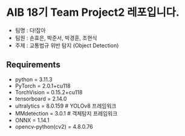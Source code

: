 # AIB 18기 Team Project2 레포입니다.
* 팀명 : 다!잡아
* 팀원 : 손효은, 박준서, 박경훈, 조현식
* 주제 : 교통법규 위반 탐지 (Object Detection)

## Requirements
* python = 3.11.3
* PyTorch = 2.0.1+cu118
* TorchVision = 0.15.2+cu118
* tensorboard = 2.14.0
* ultralytics = 8.0.159    # YOLOv8 프레임워크
* MMdetection = 3.0.1      # 객체탐지 프레임워크
* ONNX = 1.14.1
* opencv-python(cv2) = 4.8.0.76